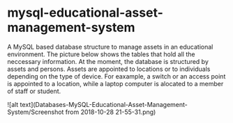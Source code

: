 # mysql-educational-asset-management-system
A MySQL based database structure to manage assets in an educational environment.
The picture below shows the tables that hold all the neccessary information. At the moment, the database is structured by assets and persons. Assets are appointed to locations or to individuals depending on the type of device. For eaxample, a switch or an access point is appointed to a location, while a laptop computer is alocated to a member of staff or student.

![alt text](Databases-MySQL-Educational-Asset-Management-System/Screenshot from 2018-10-28 21-55-31.png)
      
